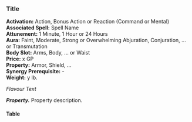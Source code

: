 ### Title

**Activation:** Action, Bonus Action or Reaction (Command or Mental)  
**Associated Spell:** Spell Name  
**Attunement:** 1 Minute, 1 Hour or 24 Hours  
**Aura:** Faint, Moderate, Strong or Overwhelming Abjuration, Conjuration, ... or Transmutation  
**Body Slot:** Arms, Body, ... or Waist  
**Price:** x GP  
**Property:** Armor, Shield, ...  
**Synergy Prerequisite:** -  
**Weight:** y lb.

*Flavour Text*

***Property.*** Property description.

#### Table
